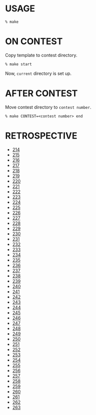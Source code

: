 # USAGE

```
% make
```

# ON CONTEST

Copy template to contest directory.

```
% make start
```

Now, `current` directory is set up.

# AFTER CONTEST

Move contest directory to `contest number`.

```
% make CONTEST=<contest number> end
```

# RETROSPECTIVE

- [214](214/README.md)
- [215](215/README.md)
- [216](216/README.md)
- [217](217/README.md)
- [218](218/README.md)
- [219](219/README.md)
- [220](220/README.md)
- [221](221/README.md)
- [222](222/README.md)
- [223](223/README.md)
- [224](224/README.md)
- [225](225/README.md)
- [226](226/README.md)
- [227](227/README.md)
- [228](228/README.md)
- [229](229/README.md)
- [230](230/README.md)
- [231](231/README.md)
- [232](232/README.md)
- [233](233/README.md)
- [234](234/README.md)
- [235](235/README.md)
- [236](236/README.md)
- [237](237/README.md)
- [238](238/README.md)
- [239](239/README.md)
- [240](240/README.md)
- [241](241/README.md)
- [242](242/README.md)
- [243](243/README.md)
- [244](244/README.md)
- [245](245/README.md)
- [246](246/README.md)
- [247](247/README.md)
- [248](248/README.md)
- [249](249/README.md)
- [250](250/README.md)
- [251](251/README.md)
- [252](252/README.md)
- [253](253/README.md)
- [254](254/README.md)
- [255](255/README.md)
- [256](256/README.md)
- [257](257/README.md)
- [258](258/README.md)
- [259](259/README.md)
- [260](260/README.md)
- [261](261/README.md)
- [262](262/README.md)
- [263](263/README.md)

